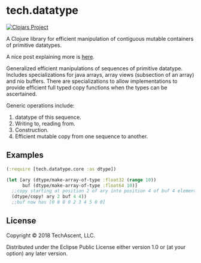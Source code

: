 # tech.datatype 
[![Clojars Project](https://clojars.org/techascent/tech.datatype/latest-version.svg)](https://clojars.org/techascent/tech.datatype)


A Clojure library for efficient manipulation of contiguous mutable containers of primitive datatypes.

A nice post explaining more is [here](http://techascent.com/blog/datatype-library.html).

Generalized efficient manipulations of sequences of primitive datatype.
Includes specializations for java arrays, array views (subsection of an array)
and nio buffers.  There are specializations to allow implementations to provide
efficient full typed copy functions when the types can be ascertained.

  Generic operations include:
  1. datatype of this sequence.
  2. Writing to, reading from.
  3. Construction.
  4. Efficient mutable copy from one sequence to another.



## Examples


```clojure
(:require [tech.datatype.core :as dtype])

(let [ary (dtype/make-array-of-type :float32 (range 10))
      buf (dtype/make-array-of-type :float64 10)]
  ;;copy starting at position 2 of ary into position 4 of buf 4 elements
  (dtype/copy! ary 2 buf 4 4))
  ;;buf now has [0 0 0 0 2 3 4 5 0 0]
```

## License

Copyright © 2018 TechAscent, LLC.

Distributed under the Eclipse Public License either version 1.0 or (at
your option) any later version.
